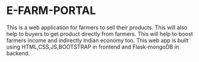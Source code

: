 # E-FARM-PORTAL
This is a web application for farmers to sell their products. This will also help to buyers to get product directly from farmers.
This will help to boost farmers income and indirectly Indian economy too.
This web app is built using HTML,CSS,JS,BOOTSTRAP in frontend and Flask-mongoDB in backend.
